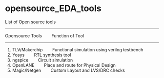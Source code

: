 # opensource_EDA_tools

List of Open source tools
_____________________________________________________________________________
Opensource Tools&nbsp;&nbsp;&nbsp;&nbsp;&nbsp;&nbsp;&nbsp;&nbsp;Function of Tool
_____________________________________________________________________________
<ol>
<li>TLV/Makerchip&nbsp;&nbsp;&nbsp;&nbsp;&nbsp;&nbsp;&nbsp;&nbsp;Functional simulation using verilog testbench</li>
<li>Yosys&nbsp;&nbsp;&nbsp;&nbsp;&nbsp;&nbsp;&nbsp;&nbsp;RTL synthesis tool</li>
<li>ngspice&nbsp;&nbsp;&nbsp;&nbsp;&nbsp;&nbsp;&nbsp;&nbsp;Circuit simulation</li>
<li>OpenLANE&nbsp;&nbsp;&nbsp;&nbsp;&nbsp;&nbsp;&nbsp;&nbsp;Place and route for Physical Design</li>
<li>Magic/Netgen&nbsp;&nbsp;&nbsp;&nbsp;&nbsp;&nbsp;&nbsp;&nbsp;Custom Layout and LVS/DRC checks</li>
</ol>
